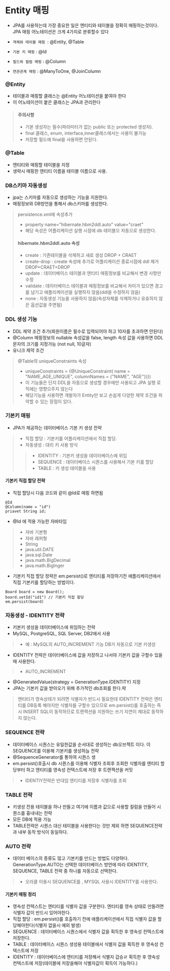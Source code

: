 # Entity 매핑
- JPA를 사용하는데 가장 중요한 일은 엔티티와 테이블을 정확히 매핑하는것이다.
 JPA 매핑 어노테이션은 크게 4가지로 분류할수 있다
  
- `객체와 테이블 매핑 `: @Entity, @Table
- `기본 키 매핑` : @Id
- `필드와 컬럼 매핑` : @Column
- `연관관계 매핑` : @ManyToOne, @JoinColumn
  
### @Entity
- 테이블과 매핑할 클래스는 @Entity 어노테이션을 붙여야 한다
- 이 어노테이션이 붙은 클래스는 JPA과 관리한다

> #### 주의사항
>- 기본 생성자는 필수(파라미터가 없는 public 또는 protected 생성자).
>- final 클래스, enum, interface,inner클래스에서는 사용이 불가능
>- 저장할 필드에 final을 사용하면 안된다.

### @Table
- 엔티티와 매핑할 테이블을 지정 
- 생략시 매핑한 엔티티 이름을 테이블 이름으로 사용.

### DB스키마 자동생성
- jpa는 스키마를 자동으로 생성하는 기능을 지원한다.
- 매핑정보와 DB방언을 통해서 db스키마를 생성한다.
> persistence.xml에 속성추가
>  - property name="hibernate.hbm2ddl.auto" value="craet"
> - 해당 속성은 어플리케이션 실행 시점에 db 테이블으 자동으로 생성한다.
> #### hibernate.hbm2ddl.auto 속성
> - create : 기존테이블을 삭제하고 새로 생성 DROP + CRAET
> - create-drop : create 속성에 추가로 어플리케이션 종료시점에 ddl 제거 DROP+CRAET+DROP
> - update : 데이터베이스 테이블과 앤티티 매핑정보를 비교해서 변경 사항만 수정
> - validate : 데이터베이스 테이블과 매핑정보를 비교해서 차이가 있으면 경고를 남기고 애플리케이션을 실행하지 않음(ddl을 수정하지 않음)
> - none : 자동생성 기능을 사용하지 않음(속성자체를 삭제하거나 유효하지 않은 옵션값을 주면됨)
### DDL 생성 기능
- DDL 제약 조건 추가(회원이름은 필수로 입력되어야 하고 10자를 초과하면 안된다)
- @Column 매핑정보의 nullable 속성값을 false, length 속성 값을 사용하면 DDL문자의 크기를 지정가능 (not null, 10글자)
- 유니크 제약 조건
>  @Table의 uniqueConstraints 속성
> - uniqueConstraints = {@UniqueConstraint(
        name = "NAME_AGE_UNIQUE",
        columnNames = {"NAME", "AGE"})})
> - 이 기능들은 단지 DDL을 자동으로 생성할 경우에만 사용되고 JPA 실행 로직에는 영향으주지 않는다
> - 해당기능을 사용하면 개발자가 Entity만 보고 손쉽게 다양한 제약 조건을 파악할 수 있는 장점이 있다.
### 기본키 매핑
- JPA가 제공하는 데이터베이스 기본 키 생성 전략
> - 직접 할당 : 기본키를 어플리케이션에서 직접 할당.
> - 자동생성 : 대리 키 사용 방식
>> - IDENTITY : 기본키 생성을 데이터베이스에 위임
>> - SEQUENCE : 데이터베이스 시퀀스를 사용해서 기본 키를 할당
>> - TABLE : 키 생성 테이블을 사용

#### 기본키 직접 할당 전략
- 직접 할당시 다음 코드와 같이 @Id로 매핑 하면됨
<pre><code>@Id
@Column(name = "id")
priavet String id;</code></pre>
- @Id 에 적용 가능한 자바타임
> - 자바 기본형
> - 자바 래퍼형
> - String
> - java.util.DATE
> - java.sql.Date
> - java.math.BigDecimal
> - java.math.BigInger
- 기본키 직접 할당 정략은 em.persist()로 엔티티를 저장하기전 애플리케이션에서 직접 기본키를 할당하는 방법이다.
<pre><code>Board board = new Board();
board.setId("id1") // 기본키 직접 할당
em.persist(board)</code></pre>

### 자동생성 - IDENTITY 전략
- 키본키 생성을 데이터베이스에 위임하는 전략 
- MySQL, PostgreSQL, SQL Server, DB2에서 사용
> - 예 : MySQL의 AUTO_INCREMENT 기능 DB가 자동으로 기본 키생성
- IDENTITY 전략은 데이터베이스에 값을 저장하고 나서야 기본키 값을 구할수 있을때 사용한다. 
> - AUTO_INCREMENT
- @GeneratedValue(strategy = GenerationType.IDENTITY) 지정
- JPA는 기본키 값을 받아오기 위해 추가적인 db조회를 한다.략
> 엔티티가 영속상태가 되려면 식별자가 반드시 필요한데 IDENTITY 전략은 엔티티를 DB등록 해야지만 식별자를 구할수 있으므로 em.persist()를 호출하는 즉시 INSERT SQL이 동작하므로 트랜잭션을 지원하는 쓰기 지연이 제대로 동작하지 않는다.
### SEQUENCE 전략
- 데이터베이스 시퀀스는 유일한값을 순서대로 생성하는 db오브젝트 이다. 이 SEQUENCE를 이용해 기본키를 생성하늕 전략
- @SequenceGenerator를 통하여 시퀀스 생
- em.persist()호출시 db 시퀀스를 이용해 식별자 조회후 조회한 식별자를 엔티티 할당부터 하고 엔티티를 영속성 컨텍스트에 저장 후 트랜잭션을 커밋
> - IDENTIY전략은 반대임 엔티티를 저장후 식별자를 조회
### TABLE 전략
- 키생성 전용 테이블을 하나 만들고 여기에 이름과 값으로 사용할 컬럼을 만들어 시퀀스를 흉내내는 전략
- 모든 DB에 적용 가능
- TABLE전략은 시퀀스 대신 테이블을 사용한다는 것만 제외 하면 SEQUENCE전략과 내부 동작 방식이 동일하다.
### AUTO 전략
- 데이터 베이스의 종류도 많고 기본키를 만드는 방법도 다양하다. GenerationType.AUTO는 선택한 데이터베이스 방언에 따라 IDENTITY, SEQUENCE, TABLE 전략 중 하나를 자동으로 선택한다.
> - 오라클 이용시 SEQUENCE를 , MYSQL 사용시 IDENTITY를 사용한다.
#### 기본키 매핑 정리
- 영속성 컨텍스트는 엔티티를 식별자 값을 구분한다. 엔티티를 영속 상태로 만들려면 식별자 값이 반드시 있어야한다.
- 직접 할당 : em.persist()를 호출하기 전에 애플리케이션에서 직접 식별자 값을 할당해야한다(식별자 없을시 예외 발생)
- SEQUENCE : 데이터베이스 시퀀스에서 식별자 값을 획득한 후 영속성 컨텍스트에 저장한다.
- TABLE : 데이터베이스 시퀀스 생성용 테이블에서 식별자 값을 획득한 후 영속성 컨텍스트에 저장
- IDENTITY : 데이터베이스에 엔티티를 저장해서 식별자 갑승ㄹ 획득한 후 영속성 컨텍스트에 저장(테이블에 저장을해야 식별자값이 획득이 가능하다.)
